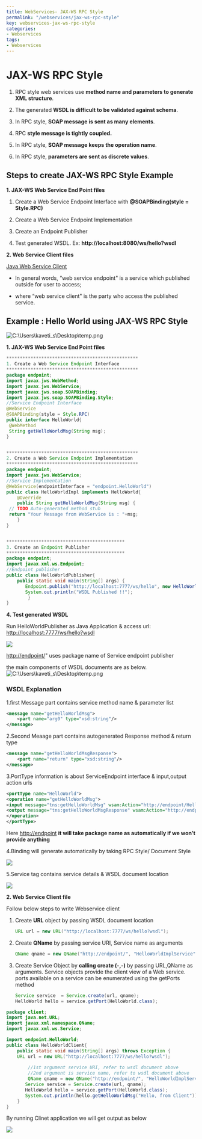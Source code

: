 ```yaml
---
title: WebServices- JAX-WS RPC Style
permalink: "/webservices/jax-ws-rpc-style"
key: webservices-jax-ws-rpc-style
categories:
- Webservices
tags:
- Webservices
---
```


JAX-WS RPC Style
===================

1.  RPC style web services use **method name and parameters to generate XML
    structure**.

2.  The generated **WSDL is difficult to be validated against schema**.

3.  In RPC style, **SOAP message is sent as many elements**.

4.  RPC **style message is tightly coupled.**

5.  In RPC style, **SOAP message keeps the operation name**.

6.  In RPC style, **parameters are sent as discrete values**.



## Steps to create JAX-WS RPC Style Example

**1. JAX-WS Web Service End Point files**

   1. Create a Web Service Endpoint Interface with **@SOAPBinding(style = Style.RPC)**

   2. Create a Web Service Endpoint Implementation

   3. Create an Endpoint Publisher

   4. Test generated WSDL. Ex: **http://localhost:8080/ws/hello?wsdl**

**2. Web Service Client files**

<u>Java Web Service Client</u>

-   In general words, “web service endpoint" is a service which published
    outside for user to access;

-   where “web service client" is the party who access the published service.

## Example : Hello World using JAX-WS RPC Style

![C:\\Users\\kaveti_s\\Desktop\\temp.png](media/8c25da527ac3407db51ac1e5ba104a58.png)

**1. JAX-WS Web Service End Point files**
```java
*************************************************
1. Create a Web Service Endpoint Interface
*************************************************
package endpoint;
import javax.jws.WebMethod;  
import javax.jws.WebService;  
import javax.jws.soap.SOAPBinding;  
import javax.jws.soap.SOAPBinding.Style;  
//Service Endpoint Interface  
@WebService  
@SOAPBinding(style = Style.RPC)  
public interface HelloWorld{  
 @WebMethod 
 String getHelloWorldMsg(String msg);  
}  


*************************************************
2. Create a Web Service Endpoint Implementation
*************************************************
package endpoint;
import javax.jws.WebService;  
//Service Implementation  
@WebService(endpointInterface = "endpoint.HelloWorld")  
public class HelloWorldImpl implements HelloWorld{
	@Override
	public String getHelloWorldMsg(String msg) {
 // TODO Auto-generated method stub
 return "Your Message from WebService is : "+msg;
	}     
}  


********************************************
3. Create an Endpoint Publisher
********************************************
package endpoint;
import javax.xml.ws.Endpoint;  
//Endpoint publisher  
public class HelloWorldPublisher{  
    public static void main(String[] args) {  
       Endpoint.publish("http://localhost:7777/ws/hello", new HelloWorldImpl());  
       System.out.println("WSDL Published !!");
        }  
}
```

**4. Test generated WSDL**

Run HelloWorldPublisher as Java Application & access url:
<http://localhost:7777/ws/hello?wsdl>

![](media/2239810bb6f00c64b1ac0efc2e43563c.png)

<http://endpoint/>" uses package name of Service endpoint publisher

the main components of WSDL documents are as below.
![C:\\Users\\kaveti_s\\Desktop\\temp.png](media/a07d6ba94d4d24091551b02c83ab5712.png)



### WSDL Explanation

1.first Message part contains service method name & parameter list
```xml
<message name="getHelloWorldMsg">
    <part name="arg0" type="xsd:string"/>
</message>
```


2.Second Meaage part contains autogenerated Response method & return type
```xml
<message name="getHelloWorldMsgResponse">
    <part name="return" type="xsd:string"/>
</message>
```


3.PortType information is about ServiceEndpoint interface & input,output action urls
```xml
<portType name="HelloWorld">
<operation name="getHelloWorldMsg">
<input message="tns:getHelloWorldMsg" wsam:Action="http://endpoint/HelloWorld/getHelloWorldMsgRequest"/>
<output message="tns:getHelloWorldMsgResponse" wsam:Action="http://endpoint/HelloWorld/getHelloWorldMsgResponse"/>
</operation>
</portType>
```

Here <http://endpoint> **it will take package name as automatically if we won’t
provide anything**

4.Binding will generate automatically by taking RPC Style/ Document Style

![](media/7828d007c7cd17d11b319ea2352cd093.png)

5.Service tag contains service details & WSDL document location

![](media/d7e16db1b9d3b78064d4099a0d21a22c.png)



**2. Web Service Client file**

Follow below steps to write Webservice client

1.  Create **URL** object by passing WSDL document location
    ```java
    URL url = new URL("http://localhost:7777/ws/hello?wsdl");
    ```


2.  Create **QName** by passing service URI, Service name as arguments
    ```java
    QName qname = new QName("http://endpoint/", "HelloWorldImplService");
    ```


3.  Create Service Object by **calling create (-,-)** by passing URL,QName as
    arguments. Service objects provide the client view of a Web service. ports
    available on a service can be enumerated using the getPorts method
    ```java
    Service service  = Service.create(url, qname);  
    HelloWorld hello = service.getPort(HelloWorld.class);
    ```


```java
package client;
import java.net.URL;  
import javax.xml.namespace.QName;  
import javax.xml.ws.Service;

import endpoint.HelloWorld;  
public class HelloWorldClient{  
    public static void main(String[] args) throws Exception {  
    URL url = new URL("http://localhost:7777/ws/hello?wsdl");  
   
        //1st argument service URI, refer to wsdl document above  
        //2nd argument is service name, refer to wsdl document above  
        QName qname = new QName("http://endpoint/", "HelloWorldImplService");  
       Service service = Service.create(url, qname);  
       HelloWorld hello = service.getPort(HelloWorld.class);  
       System.out.println(hello.getHelloWorldMsg("Hello, from Client"));  
    }  
}
```

By running Clinet application we will get output as below

![](media/b0f45bff7eb0ef9dfafacfc57e22ae07.png)
